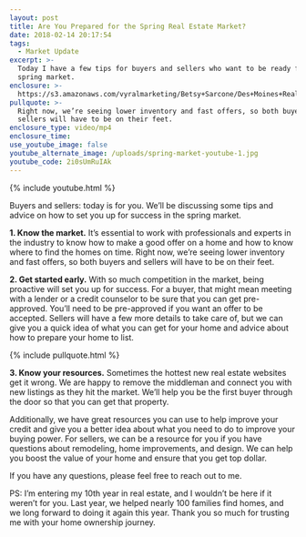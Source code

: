 ```yaml
---
layout: post
title: Are You Prepared for the Spring Real Estate Market?
date: 2018-02-14 20:17:54
tags:
  - Market Update
excerpt: >-
  Today I have a few tips for buyers and sellers who want to be ready for the
  spring market.
enclosure: >-
  https://s3.amazonaws.com/vyralmarketing/Betsy+Sarcone/Des+Moines+Real+Estate+Agent+Are+You+Prepared+for+the+Spring+Real+Estate+Market.mp4
pullquote: >-
  Right now, we’re seeing lower inventory and fast offers, so both buyers and
  sellers will have to be on their feet.
enclosure_type: video/mp4
enclosure_time:
use_youtube_image: false
youtube_alternate_image: /uploads/spring-market-youtube-1.jpg
youtube_code: 2i0sUmRuIAk
---
```


{% include youtube.html %}

Buyers and sellers: today is for you. We’ll be discussing some tips and advice on how to set you up for success in the spring market.

**1. Know the market.** It’s essential to work with professionals and experts in the industry to know how to make a good offer on a home and how to know where to find the homes on time. Right now, we’re seeing lower inventory and fast offers, so both buyers and sellers will have to be on their feet.

**2. Get started early.** With so much competition in the market, being proactive will set you up for success. For a buyer, that might mean meeting with a lender or a credit counselor to be sure that you can get pre-approved. You’ll need to be pre-approved if you want an offer to be accepted. Sellers will have a few more details to take care of, but we can give you a quick idea of what you can get for your home and advice about how to prepare your home to list.

{% include pullquote.html %}

**3. Know your resources.** Sometimes the hottest new real estate websites get it wrong. We are happy to remove the middleman and connect you with new listings as they hit the market. We’ll help you be the first buyer through the door so that you can get that property.

Additionally, we have great resources you can use to help improve your credit and give you a better idea about what you need to do to improve your buying power. For sellers, we can be a resource for you if you have questions about remodeling, home improvements, and design. We can help you boost the value of your home and ensure that you get top dollar.

If you have any questions, please feel free to reach out to me.

PS: I’m entering my 10th year in real estate, and I wouldn’t be here if it weren’t for you. Last year, we helped nearly 100 families find homes, and we long forward to doing it again this year. Thank you so much for trusting me with your home ownership journey.